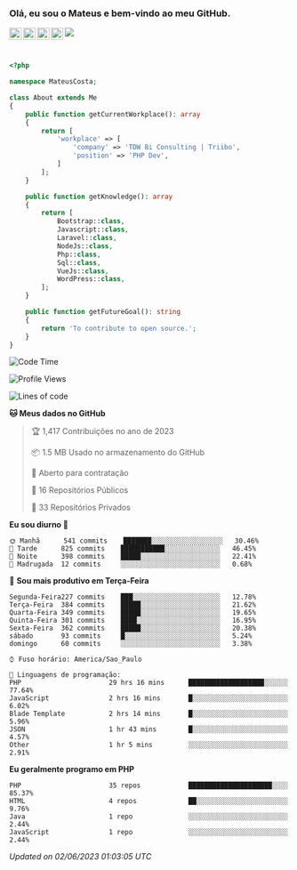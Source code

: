 
### Olá, eu sou o Mateus e bem-vindo ao meu GitHub.

<a href="https://costamateus.com.br/">
  <img align="left" alt="MLC" width="22px" src="https://www.costamateus.com.br/favicon.ico" />
</a>
<a href="https://www.linkedin.com/in/costamateus6/">
  <img align="left" alt="LinkedIn Mateus" width="22px" src="https://cdn.jsdelivr.net/npm/simple-icons@v3/icons/linkedin.svg" />
</a>
<a href="https://www.instagram.com/mateuslc6/">
  <img align="left" alt="Instagram Mateus" width="22px" src="https://cdn.jsdelivr.net/npm/simple-icons@v3/icons/instagram.svg" />
</a>
<a href="https://www.facebook.com/costamateus6/">
  <img align="left" alt="Facebook Mateus" width="22px" src="https://cdn.jsdelivr.net/npm/simple-icons@3.13.0/icons/facebook.svg" />
</a>

![](https://visitor-badge.glitch.me/badge?page_id=costamateus.costamateus)

<br />

```php
<?php

namespace MateusCosta;

class About extends Me
{
    public function getCurrentWorkplace(): array
    {
        return [
            'workplace' => [
                'company' => 'TDW Bi Consulting | Triibo',
                'position' => 'PHP Dev',
            ]
        ];
    }

    public function getKnowledge(): array
    {
        return [
            Bootstrap::class,
            Javascript::class,
            Laravel::class,
            NodeJs::class,
            Php::class,
            Sql::class,
            VueJs::class,
            WordPress::class,
        ];
    }

    public function getFutureGoal(): string
    {
        return 'To contribute to open source.';
    }
}
```

<!--START_SECTION:waka-->
![Code Time](http://img.shields.io/badge/Code%20Time-1%2C298%20hrs%2034%20mins-blue)

![Profile Views](http://img.shields.io/badge/Visualizac%C3%B5es%20do%20perfil-0-blue)

![Lines of code](https://img.shields.io/badge/Desde%20o%20Hello%20World%20eu%20escrevi-6%20Million%20linhas%20de%20c%C3%B3digo-blue)

**🐱 Meus dados no GitHub** 

> 🏆 1,417 Contribuições no ano de 2023
 > 
> 📦 1.5 MB Usado no armazenamento do GitHub 
 > 
> 💼 Aberto para contratação
 > 
> 📜 16 Repositórios Públicos 
 > 
> 🔑 33 Repositórios Privados  
 > 
**Eu sou diurno 🐤** 

```text
🌞 Manhã      541 commits    ███████░░░░░░░░░░░░░░░░░░   30.46% 
🌆 Tarde      825 commits    ███████████░░░░░░░░░░░░░░   46.45% 
🌃 Noite      398 commits    █████░░░░░░░░░░░░░░░░░░░░   22.41% 
🌙 Madrugada  12 commits     ░░░░░░░░░░░░░░░░░░░░░░░░░   0.68%

```
📅 **Sou mais produtivo em Terça-Feira** 

```text
Segunda-Feira227 commits    ███░░░░░░░░░░░░░░░░░░░░░░   12.78% 
Terça-Feira  384 commits    █████░░░░░░░░░░░░░░░░░░░░   21.62% 
Quarta-Feira 349 commits    █████░░░░░░░░░░░░░░░░░░░░   19.65% 
Quinta-Feira 301 commits    ████░░░░░░░░░░░░░░░░░░░░░   16.95% 
Sexta-Feira  362 commits    █████░░░░░░░░░░░░░░░░░░░░   20.38% 
sábado       93 commits     █░░░░░░░░░░░░░░░░░░░░░░░░   5.24% 
domingo      60 commits     ░░░░░░░░░░░░░░░░░░░░░░░░░   3.38%

```


```text
⌚︎ Fuso horário: America/Sao_Paulo

💬 Linguagens de programação: 
PHP                      29 hrs 16 mins      ███████████████████░░░░░░   77.64% 
JavaScript               2 hrs 16 mins       █░░░░░░░░░░░░░░░░░░░░░░░░   6.02% 
Blade Template           2 hrs 14 mins       █░░░░░░░░░░░░░░░░░░░░░░░░   5.96% 
JSON                     1 hr 43 mins        █░░░░░░░░░░░░░░░░░░░░░░░░   4.57% 
Other                    1 hr 5 mins         ░░░░░░░░░░░░░░░░░░░░░░░░░   2.91%

```

**Eu geralmente programo em PHP** 

```text
PHP                      35 repos            █████████████████████░░░░   85.37% 
HTML                     4 repos             ██░░░░░░░░░░░░░░░░░░░░░░░   9.76% 
Java                     1 repo              ░░░░░░░░░░░░░░░░░░░░░░░░░   2.44% 
JavaScript               1 repo              ░░░░░░░░░░░░░░░░░░░░░░░░░   2.44%

```



 *Updated on 02/06/2023 01:03:05 UTC*
<!--END_SECTION:waka-->
